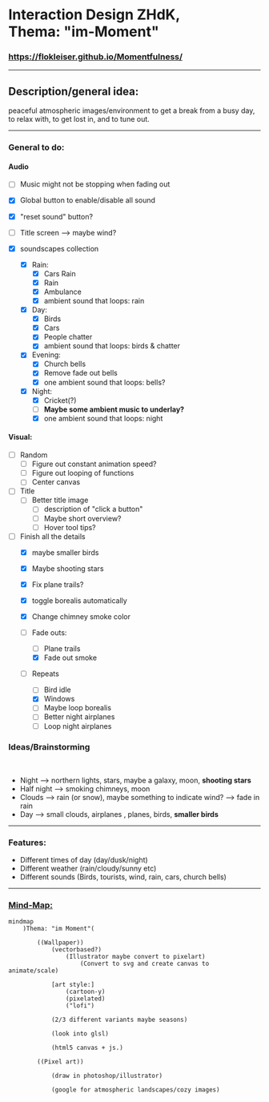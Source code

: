 # Interaction Design ZHdK, <br/> Thema: "im-Moment"


### https://flokleiser.github.io/Momentfulness/

___

## Description/general idea:

peaceful atmospheric images/environment to get a break from a busy day, to relax with, to get lost in, and to tune out. 

___

### General to do:

#### Audio

- [ ] Music might not be stopping when fading out

- [x] Global button to enable/disable all sound
- [x] "reset sound" button?
- [ ] Title screen --> maybe wind?

- [x] soundscapes collection
    - [x] Rain:
        - [x] Cars Rain
        - [x] Rain
        - [x] Ambulance
        - [x] ambient sound that loops: rain

    - [x] Day:
        - [x] Birds
        - [x] Cars
        - [x] People chatter
        - [x] ambient sound that loops: birds & chatter

    - [x] Evening:
        - [x] Church bells
        - [x] Remove fade out bells
        - [x] one ambient sound that loops: bells? 

    - [x] Night:
        - [x] Cricket(?)
        - [ ] **Maybe some ambient music to underlay?**
        - [x] one ambient sound that loops: night

#### Visual:

- [ ] Random
    - [ ] Figure out constant animation speed?
    - [ ] Figure out looping of functions
    - [ ] Center canvas

- [ ] Title
    - [ ] Better title image
        - [ ] description of "click a button"
        - [ ] Maybe short overview?
        - [ ] Hover tool tips?
    
- [ ] Finish all the details
    - [x] maybe smaller birds
    - [x] Maybe shooting stars
    - [x] Fix plane trails?
    - [x] toggle borealis automatically
    - [x] Change chimney smoke color

    - [ ] Fade outs:
        - [ ] Plane trails
        - [x] Fade out smoke 

    - [ ] Repeats
        - [ ] Bird idle
        - [x] Windows
        - [ ] Maybe loop borealis
        - [ ] Better night airplanes
        - [ ] Loop night airplanes

### Ideas/Brainstorming

<br/>

- Night --> northern lights, stars, maybe a galaxy, moon, **shooting stars**
- Half night --> smoking chimneys, moon
- Clouds --> rain (or snow), maybe something to indicate wind? --> fade in rain
- Day --> small clouds, airplanes , planes, birds, **smaller birds**

___

### Features:

- Different times of day (day/dusk/night)
- Different weather (rain/cloudy/sunny etc)
- Different sounds (Birds, tourists, wind, rain, cars, church bells)

___

### <ins>Mind-Map:</ins>

```mermaid
mindmap
    )Thema: "im Moment"(

        ((Wallpaper))
            (vectorbased?)
                (Illustrator maybe convert to pixelart)
                    (Convert to svg and create canvas to animate/scale)

            [art style:] 
                (cartoon-y)
                (pixelated)
                ("lofi")

            (2/3 different variants maybe seasons)

            (look into glsl)

            (html5 canvas + js.)

        ((Pixel art))

            (draw in photoshop/illustrator)

            (google for atmospheric landscapes/cozy images)


```
